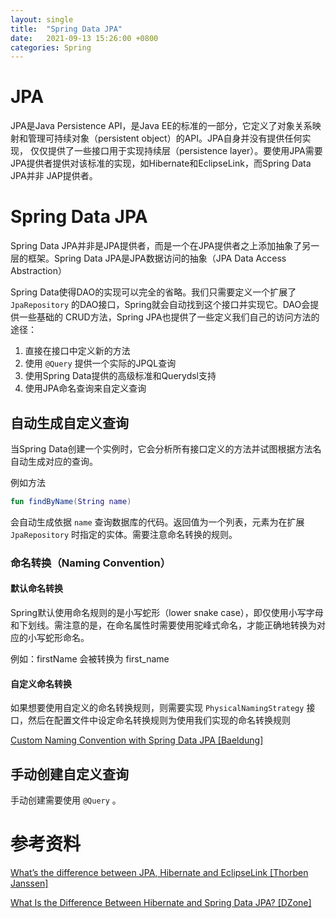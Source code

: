 ```yaml
---
layout: single
title:  "Spring Data JPA"
date:   2021-09-13 15:26:00 +0800
categories: Spring
---
```


# JPA

JPA是Java Persistence API，是Java EE的标准的一部分，它定义了对象关系映射和管理可持续对象（persistent object）的API。JPA自身并没有提供任何实现，
仅仅提供了一些接口用于实现持续层（persistence layer）。要使用JPA需要JPA提供者提供对该标准的实现，如Hibernate和EclipseLink，而Spring Data JPA并非
JAP提供者。

# Spring Data JPA

Spring Data JPA并非是JPA提供者，而是一个在JPA提供者之上添加抽象了另一层的框架。Spring Data JPA是JPA数据访问的抽象（JPA Data Access Abstraction）

Spring Data使得DAO的实现可以完全的省略。我们只需要定义一个扩展了 `JpaRepository` 的DAO接口，Spring就会自动找到这个接口并实现它。DAO会提供一些基础的
CRUD方法，Spring JPA也提供了一些定义我们自己的访问方法的途径：

1. 直接在接口中定义新的方法
2. 使用 `@Query` 提供一个实际的JPQL查询
3. 使用Spring Data提供的高级标准和Querydsl支持
4. 使用JPA命名查询来自定义查询

## 自动生成自定义查询

当Spring Data创建一个实例时，它会分析所有接口定义的方法并试图根据方法名自动生成对应的查询。

例如方法 

```Kotlin
fun findByName(String name)
```

 会自动生成依据 `name` 查询数据库的代码。返回值为一个列表，元素为在扩展 `JpaRepository` 时指定的实体。需要注意命名转换的规则。
 
### 命名转换（Naming Convention）
 
#### 默认命名转换

Spring默认使用命名规则的是小写蛇形（lower snake case），即仅使用小写字母和下划线。需注意的是，在命名属性时需要使用驼峰式命名，才能正确地转换为对应的小写蛇形命名。

例如：firstName 会被转换为 first_name

#### 自定义命名转换

如果想要使用自定义的命名转换规则，则需要实现 `PhysicalNamingStrategy` 接口，然后在配置文件中设定命名转换规则为使用我们实现的命名转换规则

[Custom Naming Convention with Spring Data JPA [Baeldung]](https://www.baeldung.com/spring-data-jpa-custom-naming)

## 手动创建自定义查询

手动创建需要使用 `@Query` 。

# 参考资料

[What’s the difference between JPA, Hibernate and EclipseLink [Thorben Janssen]](https://thorben-janssen.com/difference-jpa-hibernate-eclipselink/#Java_Persistence_API_JPA)


[What Is the Difference Between Hibernate and Spring Data JPA? [DZone]](https://dzone.com/articles/what-is-the-difference-between-hibernate-and-sprin-1)

